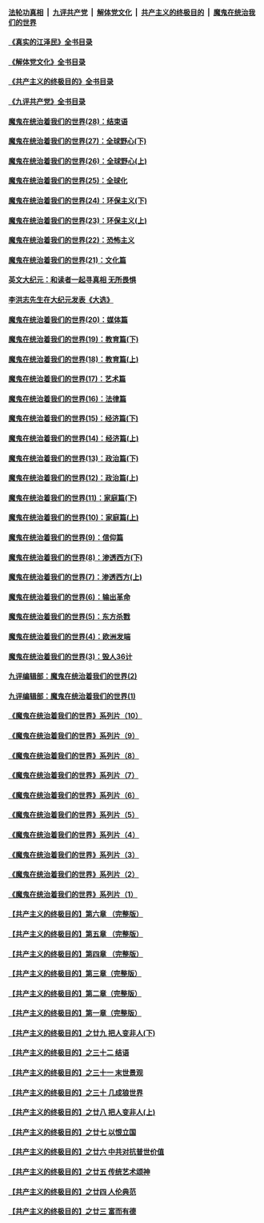 ####  [法轮功真相](../../../../basic/blob/master/README.md?t=08111131) &nbsp;|&nbsp; [九评共产党](../../../../9ping.md/blob/master/README.md?t=08111131) &nbsp;|&nbsp; [解体党文化](../../../../jtdwh.md/blob/master/README.md?t=08111131)  &nbsp;|&nbsp; [共产主义的终极目的](../../../../gczydzjmd.md/blob/master/README.md?t=08111131) &nbsp;|&nbsp; [魔鬼在统治我们的世界](../../../../mgztzwmdsj.md/blob/master/README.md?t=08111131) 

#### [《真实的江泽民》全书目录](../pages/nsc422/n13721399.md?t=08111131) 

#### [《解体党文化》全书目录](../pages/nsc422/n13721157.md?t=08111131) 

#### [《共产主义的终极目的》全书目录](../pages/nsc422/n13721048.md?t=08111131) 

#### [《九评共产党》全书目录](../pages/nsc422/n13708085.md?t=08111131) 

#### [魔鬼在统治着我们的世界(28)：结束语](../pages/nsc422/n10936246.md?t=08111131) 

#### [魔鬼在统治着我们的世界(27)：全球野心(下)](../pages/nsc422/n10928319.md?t=08111131) 

#### [魔鬼在统治着我们的世界(26)：全球野心(上)](../pages/nsc422/n10900318.md?t=08111131) 

#### [魔鬼在统治着我们的世界(25)：全球化](../pages/nsc422/n10788205.md?t=08111131) 

#### [魔鬼在统治着我们的世界(24)：环保主义(下)](../pages/nsc422/n10695307.md?t=08111131) 

#### [魔鬼在统治着我们的世界(23)：环保主义(上)](../pages/nsc422/n10688613.md?t=08111131) 

#### [魔鬼在统治着我们的世界(22)：恐怖主义](../pages/nsc422/n10614727.md?t=08111131) 

#### [魔鬼在统治着我们的世界(21)：文化篇](../pages/nsc422/n10597706.md?t=08111131) 

#### [英文大纪元：和读者一起寻真相 无所畏惧](../pages/nsc422/n12542027.md?t=08111131) 

#### [李洪志先生在大纪元发表《大选》](../pages/nsc422/n12534746.md?t=08111131) 

#### [魔鬼在统治着我们的世界(20)：媒体篇](../pages/nsc422/n10586579.md?t=08111131) 

#### [魔鬼在统治着我们的世界(19)：教育篇(下)](../pages/nsc422/n10564808.md?t=08111131) 

#### [魔鬼在统治着我们的世界(18)：教育篇(上)](../pages/nsc422/n10526970.md?t=08111131) 

#### [魔鬼在统治着我们的世界(17)：艺术篇](../pages/nsc422/n10499093.md?t=08111131) 

#### [魔鬼在统治着我们的世界(16)：法律篇](../pages/nsc422/n10485969.md?t=08111131) 

#### [魔鬼在统治着我们的世界(15)：经济篇(下)](../pages/nsc422/n10469975.md?t=08111131) 

#### [魔鬼在统治着我们的世界(14)：经济篇(上)](../pages/nsc422/n10457370.md?t=08111131) 

#### [魔鬼在统治着我们的世界(13)：政治篇(下)](../pages/nsc422/n10448270.md?t=08111131) 

#### [魔鬼在统治着我们的世界(12)：政治篇(上)](../pages/nsc422/n10444576.md?t=08111131) 

#### [魔鬼在统治着我们的世界(11)：家庭篇(下)](../pages/nsc422/n10440961.md?t=08111131) 

#### [魔鬼在统治着我们的世界(10)：家庭篇(上)](../pages/nsc422/n10435448.md?t=08111131) 

#### [魔鬼在统治着我们的世界(9)：信仰篇](../pages/nsc422/n10432159.md?t=08111131) 

#### [魔鬼在统治着我们的世界(8)：渗透西方(下)](../pages/nsc422/n10429603.md?t=08111131) 

#### [魔鬼在统治着我们的世界(7)：渗透西方(上)](../pages/nsc422/n10426013.md?t=08111131) 

#### [魔鬼在统治着我们的世界(6)：输出革命](../pages/nsc422/n10421536.md?t=08111131) 

#### [魔鬼在统治着我们的世界(5)：东方杀戮](../pages/nsc422/n10417707.md?t=08111131) 

#### [魔鬼在统治着我们的世界(4)：欧洲发端](../pages/nsc422/n10414890.md?t=08111131) 

#### [魔鬼在统治着我们的世界(3)：毁人36计](../pages/nsc422/n10411583.md?t=08111131) 

#### [九评编辑部：魔鬼在统治着我们的世界(2)](../pages/nsc422/n10410036.md?t=08111131) 

#### [九评编辑部：魔鬼在统治着我们的世界(1)](../pages/nsc422/n10406825.md?t=08111131) 

#### [《魔鬼在统治着我们的世界》系列片（10）](../pages/nsc422/n12292670.md?t=08111131) 

#### [《魔鬼在统治着我们的世界》系列片（9）](../pages/nsc422/n12290859.md?t=08111131) 

#### [《魔鬼在统治着我们的世界》系列片（8）](../pages/nsc422/n12287445.md?t=08111131) 

#### [《魔鬼在统治着我们的世界》系列片（7）](../pages/nsc422/n12283425.md?t=08111131) 

#### [《魔鬼在统治着我们的世界》系列片（6）](../pages/nsc422/n12282314.md?t=08111131) 

#### [《魔鬼在统治着我们的世界》系列片（5）](../pages/nsc422/n12281419.md?t=08111131) 

#### [《魔鬼在统治着我们的世界》系列片（4）](../pages/nsc422/n12274024.md?t=08111131) 

#### [《魔鬼在统治着我们的世界》系列片（3）](../pages/nsc422/n12271322.md?t=08111131) 

#### [《魔鬼在统治着我们的世界》系列片（2）](../pages/nsc422/n12269049.md?t=08111131) 

#### [《魔鬼在统治着我们的世界》系列片（1）](../pages/nsc422/n12267575.md?t=08111131) 

#### [【共产主义的终极目的】第六章 （完整版）](../pages/nsc422/n11428913.md?t=08111131) 

#### [【共产主义的终极目的】第五章 （完整版）](../pages/nsc422/n11428912.md?t=08111131) 

#### [【共产主义的终极目的】第四章 （完整版）](../pages/nsc422/n11428907.md?t=08111131) 

#### [【共产主义的终极目的】第三章（完整版）](../pages/nsc422/n11428848.md?t=08111131) 

#### [【共产主义的终极目的】第二章（完整版）](../pages/nsc422/n11428831.md?t=08111131) 

#### [【共产主义的终极目的】第一章（完整版）](../pages/nsc422/n11417651.md?t=08111131) 

#### [【共产主义的终极目的】之廿九 把人变非人(下)](../pages/nsc422/n11344140.md?t=08111131) 

#### [【共产主义的终极目的】之三十二 结语](../pages/nsc422/n11360535.md?t=08111131) 

#### [【共产主义的终极目的】之三十一 末世景观](../pages/nsc422/n11351129.md?t=08111131) 

#### [【共产主义的终极目的】之三十 几成狼世界](../pages/nsc422/n11348280.md?t=08111131) 

#### [【共产主义的终极目的】之廿八 把人变非人(上)](../pages/nsc422/n11340492.md?t=08111131) 

#### [【共产主义的终极目的】之廿七 以恨立国](../pages/nsc422/n11336944.md?t=08111131) 

#### [【共产主义的终极目的】之廿六 中共对抗普世价值](../pages/nsc422/n11324785.md?t=08111131) 

#### [【共产主义的终极目的】之廿五 传统艺术颂神](../pages/nsc422/n11296396.md?t=08111131) 

#### [【共产主义的终极目的】之廿四 人伦典范](../pages/nsc422/n11296397.md?t=08111131) 

#### [【共产主义的终极目的】之廿三 富而有德](../pages/nsc422/n11283598.md?t=08111131) 

